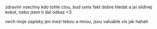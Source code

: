 zdravim vsechny kdo tohle ctou, bud umis fakt dobre hledat a jsi slidivej kokot, nebo jsem ti dal odkaz <3

nech moje zapisky jen mezi tebou a mnou, jsou valuable vis jak hahah